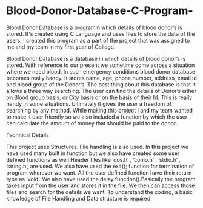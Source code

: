 # Blood-Donor-Database-C-Program-
Blood Donor Database is a programin which details of blood donor’s is stored. It's created using C Language and uses files to store the data of the users. I created this program as a part of the project that was assigned to me and my team in my first year of College.

Blood Donor Database is a database in which details of blood donor’s is stored. With reference to our present we sometime come across a situation where we need blood. In such emergency conditions blood donor database becomes really handy. It stores name, age, phone number, address, email id and blood group of the Donor’s. The best thing about this database is that it allows a three way searching. The user can find the details of Donor’s either on Blood group basis, or City basis or on the basis of their Id. This is really handy in some situations. Ultimately it gives the user a freedom of searching by any method. While making this project I and my team wanted to make it user friendly so we also included a function by which the user can calculate the amount of money that should be paid to the donor.

Technical Details

This project uses Structures. File handling is also used. In this project we have used many built in function but we also have created some user defined functions as well.Header files like ‘dos.h’ , ’conio.h’ , ’stdio.h’ , ’string.h’, are used. We also have used the exit(); function for termination of program wherever we want. All the user defined function have their return type as ‘void’. We also have used the delay function().Basically the program takes input from the user and stores it in the file. We then can access those files and search for the details we want. To understand the coding, a basic knowledge of File Handling and Data structure is required.

